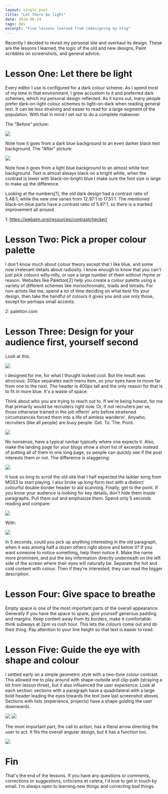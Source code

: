 ```yaml
---
layout: single_post
title: "Let there be light"
date: 2018-06-24
tags: dev 
excerpt: "Five lessons learned from redesigning my blog"
---
```


Recently I decided to revisit my personal site and overhaul its design.
These are the lessons I learned, the logic of the
old and new designs, Paint scribbles on screenshots, and general advice.

# Lesson One: Let there be light

Every editor I use is configured for a dark colour scheme. As I spend most of
my time in that environment, I grew accustom to it and preferred dark schemes,
which my personal design reflected. As it turns out, many people prefer
dark-on-light colour schemes to light-on-dark when reading general text.
It can be less straining and easier to read for a large segment of the population.
With that in mind I set out to do a complete makeover.

The "Before" picture:

<div class="album">
<img src="/images/blogposts/dark_to_darker.PNG">
</div>

Note how it goes from a dark blue background to an even darker black
text background. The "After" picture:

<div class="album">
<img src="/images/blogposts/bright_to_brighter.PNG">
</div>

Note how it goes from a light blue background to an almost white
text background. Text is almost always black on a bright white,
when the contrast is lower with black-on-bright blue I make sure
the font size is large to make up the difference.

Looking at the numbers[1], the old dark design had a contrast ratio of
5.48:1, while the new one varies from 12.97:1 to 17.51:1. The mentioned
black-on-blue parts have a contrast ratio of 5.97:1, so there is a marked
improvement all around.

1: https://webaim.org/resources/contrastchecker/

# Lesson Two: Pick a proper colour palette

I don't know much about colour theory except that I like blue, and some
now irrelevant details about radiosity. I know enough to know that you
can't just pick colours willy-nilly, or use a large number of them without
rhyme or reason. Websites like Paletton[2] help you create a colour palette using
a variety of different schemes like monochromatic, triads and tetrads.
For non-artists like me, spend a lot of time deciding on what best fits 
your design, then take the handful of colours it gives you
and use only those, except for perhaps small accents.

2: paletton.com

# Lesson Three: Design for your audience first, yourself second

Look at this.

<div class="album">
<img src="/images/blogposts/old_header.PNG">
</div>

I designed for me, for what I thought looked cool. But the result was atrocious:
300px separates each menu item, so your eyes have to move far from one to the
next. The header is 400px tall and the only reason for that is to fit in more 
blue. It's a waste of space.

Think about who you are trying to reach out to. If we're being honest, for me that primarily
would be recruiters right now. Or, if not recruiters per se, those otherwise trained in the job offerin' arts before straitened circumstances forced them into a life of aimless wanderin'. Anywho, recruiters (like all people) are busy people. Get. To. The. Point.

<div class="album">
<img src="/images/blogposts/new_header.PNG">
</div>

No nonsense, have a typical navbar typically where one expects it. Also, make
the landing page for your blogs show a short list of excerpts instead of putting all
of them in one long page, so people can quickly see if the post interests them or not. 
The difference is staggering:

<div class="album">
<img src="/images/blogposts/length_compare.png">
</div>

It took so long to scroll the old site that I half expected the ladder song from MGS3
to start playing. I also broke up long-form text with a distinct colourful double-border
header to aid scanning. Finally, get to the point. If you know your audience is looking
for key details, don't hide them inside paragraphs. Pull them out and emphasize them.
Spend only 5 seconds reading and compare:

<div class="album">
<img src="/images/blogposts/spaceyyz_old.PNG">
</div>

With:

<div class="album">
<img src="/images/blogposts/spaceyyz_new.PNG">
</div>

In 5 seconds, could you pick up anything interesting in the old paragraph, when
it was among half a dozen others right above and below it? If you want someone to notice something, help them notice it. Make the name more prominent, and put the key information directly underneath on the left side of the screen where their eyes will naturally be. Separate the hot and cold content with colour.
Then if they're interested, they can read the bigger description.

# Lesson Four: Give space to breathe

Empty space is one of the most important parts of the overall appearance. Generally if you
have the space to spare, give yourself generous padding and margins. Keep content away
from its borders, make it comfortable: think subways at 2pm vs rush hour. This lets
the colours come out and do their thing. Pay attention to your line height so that
text is easier to read.

# Lesson Five: Guide the eye with shape and colour

I settled early on a simple geometric style with a two-tone colour contrast. This
allowed me to play around with shape-outside and clip-path (straying a bit from lesson three),
but it also influenced the user experience. Look at each section: sections with a paragraph
have a quadrilateral with a large bold header leading the eyes towards the text (see last 
screenshot above). Sections with lists (experience, projects) have a shape guiding the user downwards. 

<div class="album">
<img src="/images/blogposts/experience.PNG">
<img src="/images/blogposts/projects.PNG">
</div>

The most important part, the call to action, has a literal arrow directing the user to act.
It fits the overall angular design, but it has a function too.

<div class="album">
<img src="/images/blogposts/call_to_action.PNG">
</div>

# Fin

That's the end of the lessons. If you have any questions or comments, corrections or suggestions, criticisms et cetera, I'd love to get in touch by email. I'm always
open to learning new things and correcting bad things.